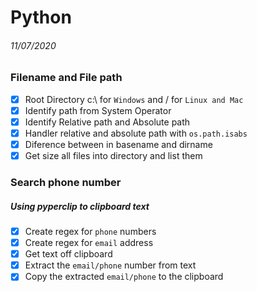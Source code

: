 # Python

###### 11/07/2020

### Filename and File path

- [x] Root Directory c:\ for `Windows` and / for `Linux and Mac`
- [x] Identify path from System Operator
- [x] Identify Relative path and Absolute path
- [x] Handler relative and absolute path with `os.path.isabs`
- [x] Diference between in basename and dirname
- [x] Get size all files into directory and list them

### Search phone number

##### Using pyperclip to clipboard text

- [x] Create regex for `phone` numbers
- [x] Create regex for `email` address
- [x] Get text off clipboard
- [x] Extract the `email/phone` number from text
- [x] Copy the extracted `email/phone` to the clipboard
